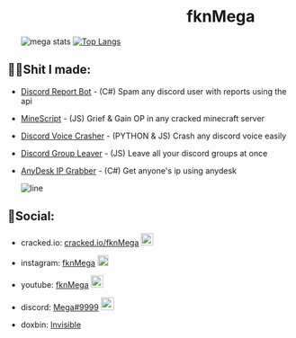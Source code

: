 

#  ឵឵  ឵឵  ឵឵  ឵឵  ឵឵  ឵឵  ឵឵  ឵឵  ឵឵   ឵឵  ឵឵  ឵឵  ឵឵   ឵឵  ឵឵   ឵឵  ឵឵  ឵឵  ឵឵  ឵឵  ឵឵  ឵឵   ឵឵  ឵឵  ឵឵  ឵឵  ឵឵  ឵឵  ឵឵   ឵឵  ឵឵  ឵឵  ឵឵  ឵឵  ឵឵  ឵឵  ឵឵  ឵឵  ឵឵  ឵឵  ឵឵   ឵឵  ឵឵  ឵឵  ឵឵  ឵឵  ឵឵    ឵឵      **fknMega**


  ឵឵   ឵឵  ឵឵  ឵឵  ឵឵  ឵឵  ![mega stats](https://github-readme-stats.vercel.app/api?username=fknMega&show_icons=true&theme=dark) [![Top Langs](https://github-readme-stats.vercel.app/api/top-langs/?username=fknMega&langs_count=8&theme=dark)](https://github.com/anuraghazra/github-readme-stats) 
  



##  🐱‍💻Shit I made: 
- [Discord Report Bot](https://github.com/fknMega/Discord-Report-Bot) - (C#) Spam any discord user with reports using the api

- [MineScript](https://github.com/fknMega/MineScript) - (JS) Grief & Gain OP in any cracked minecraft server

- [Discord Voice Crasher](https://cracked.io/Thread-Supreme-DISCORD-VOICE-CRASHER-CRASH-300-USERS-DISCORD-CLIENT-CRAZY) - (PYTHON & JS) Crash any discord voice easily

- [Discord Group Leaver](https://github.com/fknMega/discord-groups-leaver) - (JS) Leave all your discord groups at once

- [AnyDesk IP Grabber](https://github.com/fknMega/AnyDesk-IP-Grabber) - (C#) Get anyone's ip using anydesk




  ![line](https://cdn.discordapp.com/attachments/895632161057669180/930131378379554876/void_default_bar.PNG)
  
  
## 📶Social:

- cracked.io: [cracked.io/fknMega](https://cracked.io/fknMega) <img src="https://pbs.twimg.com/profile_images/1269713480745209858/Yfj5yvty_400x400.png" width="22"> 

- instagram: [fknMega](https://www.instagram.com/fknmega/) <img src="https://www.clipartmax.com/png/full/176-1766224_instagram-logos-in-vector-format-free-download-instagram-logo-small-size.png" width="19"> 

- youtube: [fknMega](https://www.youtube.com/channel/UC_ivJX9OJmJfr9EjqFxt5pQ) <img src="https://upload.wikimedia.org/wikipedia/commons/0/09/YouTube_full-color_icon_%282017%29.svg" width="22">

- discord: [Mega#9999](https://discord.gg/crasher) <img src="https://seeklogo.com/images/D/discord-color-logo-E5E6DFEF80-seeklogo.com.png" width="23">

- doxbin: [Invisible](https://doxbin.com/user/invisible)


